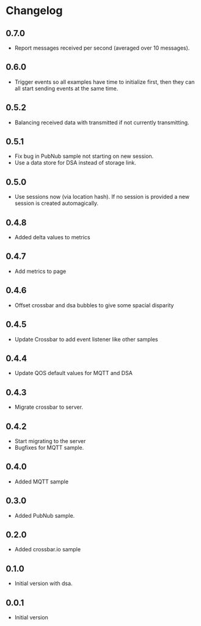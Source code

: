 # Changelog

## 0.7.0

- Report messages received per second (averaged over 10 messages).

## 0.6.0

* Trigger events so all examples have time to initialize first, then
they can all start sending events at the same time.

## 0.5.2

- Balancing received data with transmitted if not currently transmitting.

## 0.5.1

- Fix bug in PubNub sample not starting on new session.
- Use a data store for DSA instead of storage link.

## 0.5.0

- Use sessions now (via location hash). If no session is provided
a new session is created automagically.

## 0.4.8

- Added delta values to metrics

## 0.4.7

- Add metrics to page

## 0.4.6

- Offset crossbar and dsa bubbles to give some spacial disparity

## 0.4.5

- Update Crossbar to add event listener like other samples

## 0.4.4

- Update QOS default values for MQTT and DSA

## 0.4.3

- Migrate crossbar to server.

## 0.4.2

- Start migrating to the server
- Bugfixes for MQTT sample.

## 0.4.0

- Added MQTT sample

## 0.3.0

- Added PubNub sample.

## 0.2.0

- Added crossbar.io sample

## 0.1.0

- Initial version with dsa.

## 0.0.1

- Initial version
